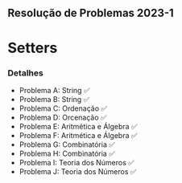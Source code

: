 ## Resolução de Problemas 2023-1

# Setters

### Detalhes
- Problema A: String :white_check_mark:
- Problema B: String :white_check_mark:
- Problema C: Ordenação :white_check_mark:
- Problema D: Orcenação :white_check_mark:
- Problema E: Aritmética e Álgebra :white_check_mark:
- Problema F: Aritmética e Álgebra :white_check_mark:
- Problema G: Combinatória :white_check_mark:
- Problema H: Combinatória :white_check_mark:
- Problema I: Teoria dos Números :white_check_mark:
- Problema J: Teoria dos Números :white_check_mark:
